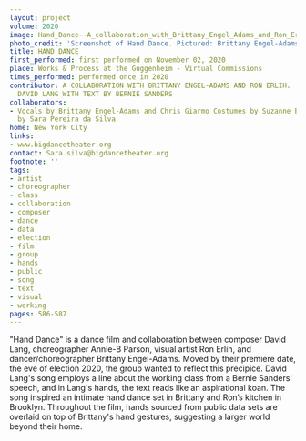 ```yaml
---
layout: project
volume: 2020
image: Hand_Dance--A_collaboration_with_Brittany_Engel_Adams_and_Ron_Erlih___New_music_by_David_Lang_with_text_by_Bernie_Sanders.jpg
photo_credit: 'Screenshot of Hand Dance. Pictured: Brittany Engel-Adams and Ron Erlih.'
title: HAND DANCE
first_performed: first performed on November 02, 2020
place: Works & Process at the Guggenheim - Virtual Commissions
times_performed: performed once in 2020
contributor: A COLLABORATION WITH BRITTANY ENGEL-ADAMS AND RON ERLIH.  NEW MUSIC BY
  DAVID LANG WITH TEXT BY BERNIE SANDERS
collaborators:
- Vocals by Brittany Engel-Adams and Chris Giarmo Costumes by Suzanne Bocanegra  Produced
  by Sara Pereira da Silva
home: New York City
links:
- www.bigdancetheater.org
contact: Sara.silva@bigdancetheater.org
footnote: ''
tags:
- artist
- choreographer
- class
- collaboration
- composer
- dance
- data
- election
- film
- group
- hands
- public
- song
- text
- visual
- working
pages: 586-587
---
```



"Hand Dance" is a dance film and collaboration between composer David Lang, choreographer Annie-B Parson, visual artist Ron Erlih, and dancer/choreographer Brittany Engel-Adams. Moved by their premiere date, the eve of election 2020, the group wanted to reflect this precipice. David Lang's song employs a line about the working class from a Bernie Sanders' speech, and in Lang's hands, the text reads like an aspirational koan. The song inspired an intimate hand dance set in Brittany and Ron’s kitchen in Brooklyn. Throughout the film, hands sourced from public data sets are overlaid on top of Brittany's hand gestures, suggesting a larger world beyond their home.
